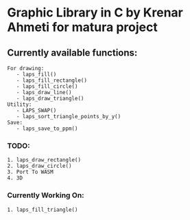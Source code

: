 # Graphic Library in C by Krenar Ahmeti for matura project

## Currently available functions: 
    For drawing: 
       - laps_fill()
       - laps_fill_rectangle()
       - laps_fill_circle()
       - laps_draw_line()
       - laps_draw_triangle()
    Utility:
       - LAPS_SWAP()
       - laps_sort_triangle_points_by_y()
    Save:
       - laps_save_to_ppm()


### TODO: 
    1. laps_draw_rectangle()
    2. laps_draw_circle()
    3. Port To WASM
    4. 3D

### Currently Working On:
    1. laps_fill_triangle()